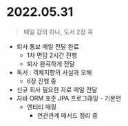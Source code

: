 # 2022.05.31
> 매일 강의 하나, 도서 2장 꼭

- 퇴사 통보 메일 전달 완료
	- 1차 면담 2시간 진행
	- 퇴사 완곡하게 전달
- 독서 : 객체지향의 사실과 오해
	- 6장 진행 중
- 신규 회사 필요한 자료 메일 전달
- 자바 ORM 표준 JPA 프로그래밍 - 기본편
	- 엔티티 매핑
		- 연관관계 매서드 정리 중
